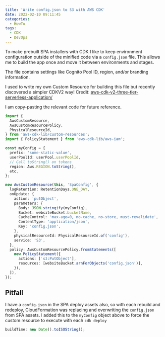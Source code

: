 ```yaml
---
title: 'Write config.json to S3 with AWS CDK'
date: 2022-02-10 09:11:45
categories:
  - HowTo
tags:
  - CDK
  - DevOps
---
```


To make prebuilt SPA installers with CDK I like to keep environment configuration outside of the minified code via a `config.json` file. This allows me to build the app once and move it between environments and stages.

<!-- more -->

The file contains settings like Cognito Pool ID, region, and/or branding information.

I used to write my own Custom Resource for building this file but recently discovered a simpler CDKV2 way! Credit: [aws-cdk-v2-three-tier-serverless-application/](https://www.freecodecamp.org/news/aws-cdk-v2-three-tier-serverless-application/)

I am copy-pasting the relevant code for future reference.

```typescript
import {
  AwsCustomResource,
  AwsCustomResourcePolicy,
  PhysicalResourceId,
} from 'aws-cdk-lib/custom-resources';
import { PolicyStatement } from 'aws-cdk-lib/aws-iam';

const myConfig = {
  prefix: 'some-static-value',
  userPoolId: userPool.userPoolId,
  // Call toString() on tokens
  region: Aws.REGION.toString(),
  etc,
};

new AwsCustomResource(this, 'SpaConfig', {
  logRetention: RetentionDays.ONE_DAY,
  onUpdate: {
    action: 'putObject',
    parameters: {
      Body: JSON.stringify(myConfig),
      Bucket: websiteBucket.bucketName,
      CacheControl: 'max-age=0, no-cache, no-store, must-revalidate',
      ContentType: 'application/json',
      Key: 'config.json',
    },
    physicalResourceId: PhysicalResourceId.of('config'),
    service: 'S3',
  },
  policy: AwsCustomResourcePolicy.fromStatements([
    new PolicyStatement({
      actions: ['s3:PutObject'],
      resources: [websiteBucket.arnForObjects('config.json')],
    }),
  ]),
});
```

## Pitfall

I have a `config.json` in the SPA deploy assets also, so with each rebuild and redeploy, CloudFormation was replacing and overwriting the `config.json` from SPA assets. I added this to the `myConfig` object above to force the custom resource to execute with each `cdk deploy`

```typescript
buildTime: new Date().toISOString();
```
